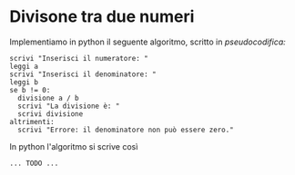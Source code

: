  # Divisone tra due numeri

Implementiamo in python il seguente algoritmo, scritto in *pseudocodifica:*

```
scrivi "Inserisci il numeratore: "
leggi a
scrivi "Inserisci il denominatore: "
leggi b
se b != 0:
  divisione a / b
  scrivi "La divisione è: "
  scrivi divisione
altrimenti:
  scrivi "Errore: il denominatore non può essere zero."
```
In python l'algoritmo si scrive così
```
... TODO ...
```
